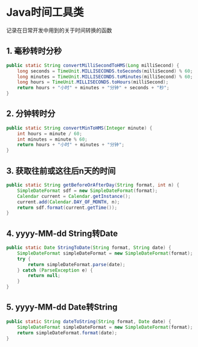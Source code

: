 # Java时间工具类

记录在日常开发中用到的关于时间转换的函数

## 1. 毫秒转时分秒

```java
public static String convertMilliSecondToHMS(Long milliSecond) {
    long seconds = TimeUnit.MILLISECONDS.toSeconds(milliSecond) % 60;
    long minutes = TimeUnit.MILLISECONDS.toMinutes(milliSecond) % 60;
    long hours = TimeUnit.MILLISECONDS.toHours(milliSecond);
    return hours + "小时" + minutes + "分钟" + seconds + "秒";
}
```

## 2. 分钟转时分

```java
public static String convertMinToHMS(Integer minute) {
    int hours = minute / 60;
    int minutes = minute % 60;
    return hours + "小时" + minutes + "分钟";
}
```

## 3. 获取往前或这往后n天的时间

```java
public static String getBeforeOrAfterDay(String format, int n) {
    SimpleDateFormat sdf = new SimpleDateFormat(format);
    Calendar current = Calendar.getInstance();
    current.add(Calendar.DAY_OF_MONTH, n);
    return sdf.format(current.getTime());
}
```

## 4. yyyy-MM-dd String转Date

```java
public static Date StringToDate(String format, String date) {
    SimpleDateFormat simpleDateFormat = new SimpleDateFormat(format);
    try {
        return simpleDateFormat.parse(date);
    } catch (ParseException e) {
        return null;
    }
}
```

## 5. yyyy-MM-dd Date转String

```java
public static String dateToString(String format, Date date) {
    SimpleDateFormat simpleDateFormat = new SimpleDateFormat(format);
    return simpleDateFormat.format(date);
}
```

